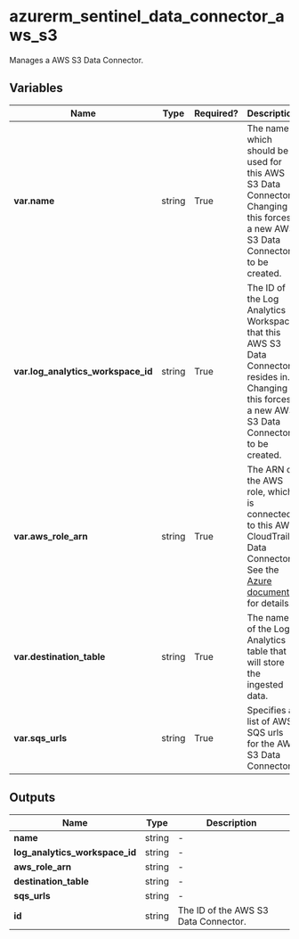 # azurerm_sentinel_data_connector_aws_s3

Manages a AWS S3 Data Connector.

## Variables

| Name | Type | Required? |  Description |
| ---- | ---- | --------- |  ----------- |
| **var.name** | string | True | The name which should be used for this AWS S3 Data Connector. Changing this forces a new AWS S3 Data Connector to be created. | 
| **var.log_analytics_workspace_id** | string | True | The ID of the Log Analytics Workspace that this AWS S3 Data Connector resides in. Changing this forces a new AWS S3 Data Connector to be created. | 
| **var.aws_role_arn** | string | True | The ARN of the AWS role, which is connected to this AWS CloudTrail Data Connector. See the [Azure document](https://docs.microsoft.com/azure/sentinel/connect-aws?tabs=s3#create-an-aws-assumed-role-and-grant-access-to-the-aws-sentinel-account) for details. | 
| **var.destination_table** | string | True | The name of the Log Analytics table that will store the ingested data. | 
| **var.sqs_urls** | string | True | Specifies a list of AWS SQS urls for the AWS S3 Data Connector. | 



## Outputs

| Name | Type | Description |
| ---- | ---- | --------- | 
| **name** | string  | - | 
| **log_analytics_workspace_id** | string  | - | 
| **aws_role_arn** | string  | - | 
| **destination_table** | string  | - | 
| **sqs_urls** | string  | - | 
| **id** | string  | The ID of the AWS S3 Data Connector. | 